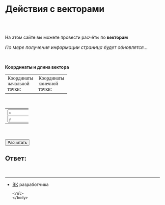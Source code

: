 <html>
	<head>
		<title>Векторы</title>
		<meta charset="utf-8">	
		<link rel="stylesheet" href="vector.css"/>
		<link rel="preconnect" href="https://fonts.googleapis.com">
		<link rel="preconnect" href="https://fonts.gstatic.com" crossorigin>
		<link href="https://fonts.googleapis.com/css2?family=Comfortaa&display=swap" rel="stylesheet">
		<link rel="shortcut icon" href="index.webp"/>
	</head>
	<body>
	<h1 class="title">Действия с векторами</h1> <br><br>
	<p class="text">На этом сайте вы можете провести расчёты по <b>векторам</b></p>
	<p class="text" style="font-size: 15px"><em>По мере получения информации страница будет обновлятся...</em></p>
	<br>
		<p class="text-field__label1"><b>Координаты и длина вектора</b></p>
		<style>
			table.text  {
			 width:  40%; /* Ширина таблицы */
			 border-spacing: 0; /* Расстояние между ячейками */
			}
			table.textik  {
				width:  15%; /* Ширина таблицы */
				cellspacing: 2px; /* Расстояние между ячейками */
			   }
			td.2te { /* Правая ячейка */ 
			 text-align: calc(center*50%); /* Выравнивание по правому краю */
			}
			td.1te { /* левая ячейка */ 
			 text-align: calc(left * 50%); 
			}
			td.2tet { /* Правая ячейка */ 
				text-align: calc(center*70%); /* Выравнивание по правому краю */
			   }
			   td.1tet { /* левая ячейка */ 
				text-align: calc(left *30%); 
			   }
		   </style>
		<table class="text" align="center"> 
			<tr>
		<td class="1te"style="text-align:left; font-family: 'Comfortaa', cursive; width=50%">Координаты начальной точки: </span>
			<td class="2te" style="text-align: left; ; font-family: 'Comfortaa', cursive; width=50%	">Координаты конечной точки:</span>
			</tr>
	</table>  
	<table class="textik" align="center"> 
		<tr>
			<td class="1tet">
		<input class="text-field__input" type="text" name="razmer" id="razmer" placeholder="x">
		<input class="text-field__input" type="text" name="razmer" id="razmer" placeholder="y">
	</td>
		<br>
	<td class="2tet">
		<input class="text-field__input" type="text" name="razmer" id="razmer" placeholder="x">
		<input class="text-field__input" type="text" name="razmer" id="razmer" placeholder="y">
	</td>
	</tr>
</table> 
	<br><br>
 <button class="btn1">Расчитать</button> 
 <br>
 <h2 class="title">Ответ:</h2>
 
 <div class="answers">
 <div class="out1"></div>
 </div>
 <br>
<script src="main.js"></script>
	<hr>
	<ul>
		<li class="vk"><a href="https://vk.com/whoamin">ВК</a> разработчика</li>

	</ul>  
	</body>
